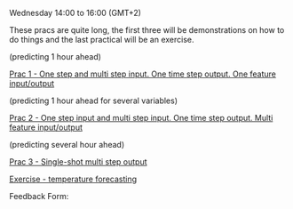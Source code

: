 Wednesday 14:00 to 16:00 (GMT+2)

These pracs are quite long, the first three will be demonstrations on how to do things and the last practical will be an exercise.

(predicting 1 hour ahead)

[Prac 1 - One step and multi step input. One time step output. One feature input/output](https://colab.research.google.com/drive/1Z-VeIKbQBfpib0qNNnHY6VRwwjg1QqIv?usp=sharing)

(predicting 1 hour ahead for several variables)

[Prac 2 - One step input and multi step input. One time step output. Multi feature input/output](https://colab.research.google.com/drive/1eHHM6u9y6MaGQDEqb8w4zuS1RXaXhgYm?usp=sharing)

(predicting several hour ahead)

[Prac 3 - Single-shot multi step output](https://colab.research.google.com/drive/1zjuwpApfq-9ebxB0KXOrwOIopZzTCDmd?usp=sharing)

[Exercise - temperature forecasting](https://colab.research.google.com/drive/1UHqVicKNiFb3jZ3zKXb8irBRJE1ESseY?usp=sharing)

Feedback Form:
